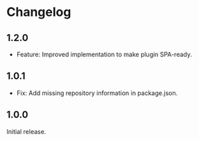 # Changelog

## 1.2.0

- Feature: Improved implementation to make plugin SPA-ready.

## 1.0.1

- Fix: Add missing repository information in package.json.

## 1.0.0

Initial release.
